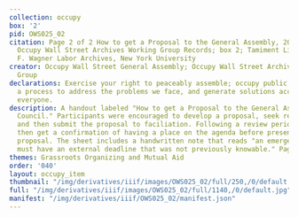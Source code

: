 ```yaml
---
collection: occupy
box: '2'
pid: OWS025_02
citation: Page 2 of 2 How to get a Proposal to the General Assembly, 2011; TAM.630
  Occupy Wall Street Archives Working Group Records; box 2; Tamiment Library/Robert
  F. Wagner Labor Archives, New York University
creator: Occupy Wall Street General Assembly; Occupy Wall Street Archives Working
  Group
declarations: Exercise your right to peaceably assemble; occupy public space; create
  a process to address the problems we face, and generate solutions accessible to
  everyone.
description: A handout labeled "How to get a Proposal to the General Assembly or Spokes
  Council." Participants were encouraged to develop a proposal, seek relevant input,
  and then submit the proposal to faciliation. Following a review period, they would
  then get a confirmation of having a place on the agenda before presenting their
  proposal. The sheet includes a handwritten note that reads "an emergency proposal
  must have an external deadline that was not previously knowable." Page 2 of 2.
themes: Grassroots Organizing and Mutual Aid
order: '040'
layout: occupy_item
thumbnail: "/img/derivatives/iiif/images/OWS025_02/full/250,/0/default.jpg"
full: "/img/derivatives/iiif/images/OWS025_02/full/1140,/0/default.jpg"
manifest: "/img/derivatives/iiif/OWS025_02/manifest.json"
---
```

